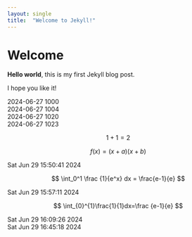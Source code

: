 ```yaml
---
layout: single
title:  "Welcome to Jekyll!"
---
```


# Welcome

**Hello world**, this is my first Jekyll blog post.

I hope you like it!

2024-06-27 1000   
2024-06-27 1004   
2024-06-27 1020   
2024-06-27 1023   

$$
1+1=2
$$    


$$ f(x)=(x+a)(x+b) $$   

Sat Jun 29 15:50:41     2024   

$$ \int_0^1 \frac {1}{e^x} dx = \frac{e-1}{e} $$   

Sat Jun 29 15:57:11     2024    

$$ \int_{0}^{1}\frac{1}{1}dx=\frac {e-1}{e} $$   

Sat Jun 29 16:09:26     2024    
Sat Jun 29 16:45:18     2024

